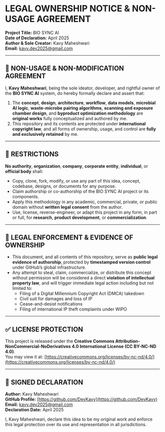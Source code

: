 # LEGAL OWNERSHIP NOTICE & NON-USAGE AGREEMENT

**Project Title:** BIO SYNC AI  
**Date of Declaration:** April 2025  
**Author & Sole Creator:** Kavy Maheshwari  
**Email:** kavy.dev2025@gmail.com

---

## 🚫 NON-USAGE & NON-MODIFICATION AGREEMENT

I, **Kavy Maheshwari**, being the sole ideator, developer, and rightful owner of the **BIO SYNC AI** system, do hereby formally declare and assert that:

1. The **concept**, **design**, **architecture**, **workflow**, **data models**, **microbial AI logic**, **waste-microbe pairing algorithms**, **scanning and exposure chamber design**, and **byproduct optimization methodology** are **original works** fully conceptualized and authored by me.
2. This repository and its contents are protected under **international copyright law**, and all forms of ownership, usage, and control are **fully and exclusively retained** by me.

---

## 🔐 RESTRICTIONS

**No authority**, **organization**, **company**, **corporate entity**, **individual**, or **official body** shall:

- Copy, clone, fork, modify, or use any part of this idea, concept, codebase, designs, or documents for any purpose.
- Claim authorship or co-authorship of the BIO SYNC AI project or its components.
- Apply this methodology in any academic, commercial, private, or public domain without **written legal consent** from the author.
- Use, license, reverse-engineer, or adapt this project in any form, in part or full, for **research**, **product development**, or **commercialization**.

---

## 📜 LEGAL ENFORCEMENT & EVIDENCE OF OWNERSHIP

- This document, and all contents of this repository, serve as **public legal evidence of authorship**, protected by **timestamped version control** under GitHub’s global infrastructure.
- Any attempt to steal, claim, commercialize, or distribute this concept without permission will be considered a direct **violation of intellectual property law**, and will trigger immediate legal action including but not limited to:
  - Filing of a Digital Millennium Copyright Act (DMCA) takedown
  - Civil suit for damages and loss of IP
  - Cease-and-desist notifications
  - Filing of international IP theft complaints under WIPO

---

## ✅ LICENSE PROTECTION

This project is released under the **Creative Commons Attribution-NonCommercial-NoDerivatives 4.0 International License (CC BY-NC-ND 4.0)**.  
You may view it at: [https://creativecommons.org/licenses/by-nc-nd/4.0/](https://creativecommons.org/licenses/by-nc-nd/4.0/)

---

## 🧾 SIGNED DECLARATION

**Author:** Kavy Maheshwari  
**GitHub Profile:** [https://github.com/DevKavy](https://github.com/DevKavy)  
**Email:** kavy.dev2025@gmail.com  
**Declaration Date:** April 2025

I, Kavy Maheshwari, declare this idea to be my original work and enforce this legal protection over its use and representation in all jurisdictions.

